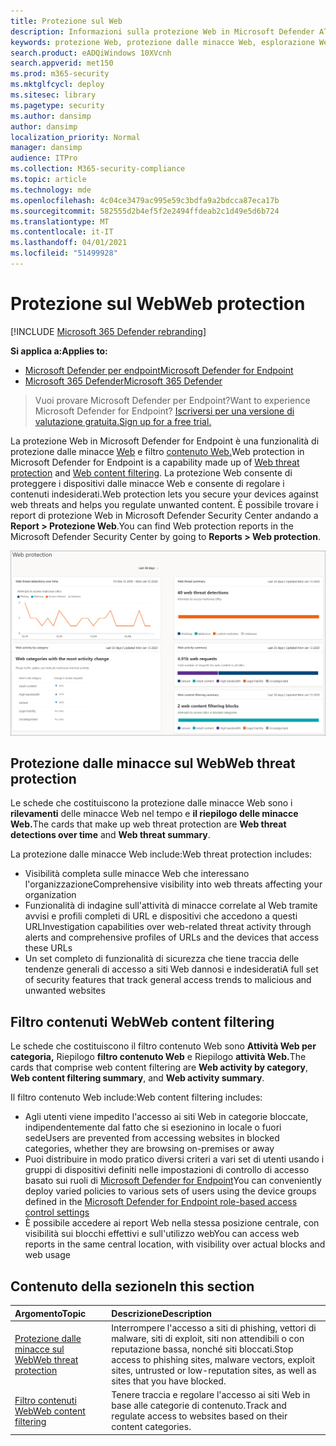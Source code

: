 ```yaml
---
title: Protezione sul Web
description: Informazioni sulla protezione Web in Microsoft Defender ATP e su come può proteggere l'organizzazione
keywords: protezione Web, protezione dalle minacce Web, esplorazione Web, sicurezza, phishing, malware, exploit, siti Web, protezione di rete, Edge, Internet Explorer, Chrome, Firefox, browser Web, siti Web dannosi
search.product: eADQiWindows 10XVcnh
search.appverid: met150
ms.prod: m365-security
ms.mktglfcycl: deploy
ms.sitesec: library
ms.pagetype: security
ms.author: dansimp
author: dansimp
localization_priority: Normal
manager: dansimp
audience: ITPro
ms.collection: M365-security-compliance
ms.topic: article
ms.technology: mde
ms.openlocfilehash: 4c04ce3479ac995e59c3bdfa9a2bdcca87eca17b
ms.sourcegitcommit: 582555d2b4ef5f2e2494ffdeab2c1d49e5d6b724
ms.translationtype: MT
ms.contentlocale: it-IT
ms.lasthandoff: 04/01/2021
ms.locfileid: "51499928"
---
```

# <a name="web-protection"></a><span data-ttu-id="1be55-104">Protezione sul Web</span><span class="sxs-lookup"><span data-stu-id="1be55-104">Web protection</span></span>

[!INCLUDE [Microsoft 365 Defender rebranding](../../includes/microsoft-defender.md)]

<span data-ttu-id="1be55-105">**Si applica a:**</span><span class="sxs-lookup"><span data-stu-id="1be55-105">**Applies to:**</span></span>
- [<span data-ttu-id="1be55-106">Microsoft Defender per endpoint</span><span class="sxs-lookup"><span data-stu-id="1be55-106">Microsoft Defender for Endpoint</span></span>](https://go.microsoft.com/fwlink/p/?linkid=2154037)
- [<span data-ttu-id="1be55-107">Microsoft 365 Defender</span><span class="sxs-lookup"><span data-stu-id="1be55-107">Microsoft 365 Defender</span></span>](https://go.microsoft.com/fwlink/?linkid=2118804)


><span data-ttu-id="1be55-108">Vuoi provare Microsoft Defender per Endpoint?</span><span class="sxs-lookup"><span data-stu-id="1be55-108">Want to experience Microsoft Defender for Endpoint?</span></span> [<span data-ttu-id="1be55-109">Iscriversi per una versione di valutazione gratuita.</span><span class="sxs-lookup"><span data-stu-id="1be55-109">Sign up for a free trial.</span></span>](https://www.microsoft.com/microsoft-365/windows/microsoft-defender-atp?ocid=docs-wdatp-main-abovefoldlink&rtc=1)

<span data-ttu-id="1be55-110">La protezione Web in Microsoft Defender for Endpoint è una funzionalità di protezione dalle minacce [Web](web-threat-protection.md) e filtro [contenuto Web.](web-content-filtering.md)</span><span class="sxs-lookup"><span data-stu-id="1be55-110">Web protection in Microsoft Defender for Endpoint is a capability made up of [Web threat protection](web-threat-protection.md) and [Web content filtering](web-content-filtering.md).</span></span> <span data-ttu-id="1be55-111">La protezione Web consente di proteggere i dispositivi dalle minacce Web e consente di regolare i contenuti indesiderati.</span><span class="sxs-lookup"><span data-stu-id="1be55-111">Web protection lets you secure your devices against web threats and helps you regulate unwanted content.</span></span> <span data-ttu-id="1be55-112">È possibile trovare i report di protezione Web in Microsoft Defender Security Center andando a **Report > Protezione Web**.</span><span class="sxs-lookup"><span data-stu-id="1be55-112">You can find Web protection reports in the Microsoft Defender Security Center by going to **Reports > Web protection**.</span></span>

![Immagine di tutte le schede di protezione Web](images/web-protection.png)

## <a name="web-threat-protection"></a><span data-ttu-id="1be55-114">Protezione dalle minacce sul Web</span><span class="sxs-lookup"><span data-stu-id="1be55-114">Web threat protection</span></span>

<span data-ttu-id="1be55-115">Le schede che costituiscono la protezione dalle minacce Web sono i **rilevamenti** delle minacce Web nel tempo e **il riepilogo delle minacce Web.**</span><span class="sxs-lookup"><span data-stu-id="1be55-115">The cards that make up web threat protection are **Web threat detections over time** and **Web threat summary**.</span></span>

<span data-ttu-id="1be55-116">La protezione dalle minacce Web include:</span><span class="sxs-lookup"><span data-stu-id="1be55-116">Web threat protection includes:</span></span>
- <span data-ttu-id="1be55-117">Visibilità completa sulle minacce Web che interessano l'organizzazione</span><span class="sxs-lookup"><span data-stu-id="1be55-117">Comprehensive visibility into web threats affecting your organization</span></span>
- <span data-ttu-id="1be55-118">Funzionalità di indagine sull'attività di minacce correlate al Web tramite avvisi e profili completi di URL e dispositivi che accedono a questi URL</span><span class="sxs-lookup"><span data-stu-id="1be55-118">Investigation capabilities over web-related threat activity through alerts and comprehensive profiles of URLs and the devices that access these URLs</span></span>
- <span data-ttu-id="1be55-119">Un set completo di funzionalità di sicurezza che tiene traccia delle tendenze generali di accesso a siti Web dannosi e indesiderati</span><span class="sxs-lookup"><span data-stu-id="1be55-119">A full set of security features that track general access trends to malicious and unwanted websites</span></span>

## <a name="web-content-filtering"></a><span data-ttu-id="1be55-120">Filtro contenuti Web</span><span class="sxs-lookup"><span data-stu-id="1be55-120">Web content filtering</span></span>

<span data-ttu-id="1be55-121">Le schede che costituiscono il filtro contenuto Web sono **Attività Web per categoria,** Riepilogo **filtro contenuto Web** e Riepilogo **attività Web.**</span><span class="sxs-lookup"><span data-stu-id="1be55-121">The cards that comprise web content filtering are **Web activity by category**, **Web content filtering summary**, and **Web activity summary**.</span></span>

<span data-ttu-id="1be55-122">Il filtro contenuto Web include:</span><span class="sxs-lookup"><span data-stu-id="1be55-122">Web content filtering includes:</span></span>
- <span data-ttu-id="1be55-123">Agli utenti viene impedito l'accesso ai siti Web in categorie bloccate, indipendentemente dal fatto che si esezionino in locale o fuori sede</span><span class="sxs-lookup"><span data-stu-id="1be55-123">Users are prevented from accessing websites in blocked categories, whether they are browsing on-premises or away</span></span>
- <span data-ttu-id="1be55-124">Puoi distribuire in modo pratico diversi criteri a vari set di utenti usando i gruppi di dispositivi definiti nelle impostazioni di controllo di accesso basato sui ruoli di [Microsoft Defender for Endpoint](https://docs.microsoft.com/microsoft-365/security/defender-endpoint/rbac)</span><span class="sxs-lookup"><span data-stu-id="1be55-124">You can conveniently deploy varied policies to various sets of users using the device groups defined in the [Microsoft Defender for Endpoint role-based access control settings](https://docs.microsoft.com/microsoft-365/security/defender-endpoint/rbac)</span></span>
- <span data-ttu-id="1be55-125">È possibile accedere ai report Web nella stessa posizione centrale, con visibilità sui blocchi effettivi e sull'utilizzo web</span><span class="sxs-lookup"><span data-stu-id="1be55-125">You can access web reports in the same central location, with visibility over actual blocks and web usage</span></span>

## <a name="in-this-section"></a><span data-ttu-id="1be55-126">Contenuto della sezione</span><span class="sxs-lookup"><span data-stu-id="1be55-126">In this section</span></span>

<span data-ttu-id="1be55-127">Argomento</span><span class="sxs-lookup"><span data-stu-id="1be55-127">Topic</span></span> | <span data-ttu-id="1be55-128">Descrizione</span><span class="sxs-lookup"><span data-stu-id="1be55-128">Description</span></span>
:---|:---
[<span data-ttu-id="1be55-129">Protezione dalle minacce sul Web</span><span class="sxs-lookup"><span data-stu-id="1be55-129">Web threat protection</span></span>](web-threat-protection.md) | <span data-ttu-id="1be55-130">Interrompere l'accesso a siti di phishing, vettori di malware, siti di exploit, siti non attendibili o con reputazione bassa, nonché siti bloccati.</span><span class="sxs-lookup"><span data-stu-id="1be55-130">Stop access to phishing sites, malware vectors, exploit sites, untrusted or low-reputation sites, as well as sites that you have blocked.</span></span>
[<span data-ttu-id="1be55-131">Filtro contenuti Web</span><span class="sxs-lookup"><span data-stu-id="1be55-131">Web content filtering</span></span>](web-content-filtering.md) | <span data-ttu-id="1be55-132">Tenere traccia e regolare l'accesso ai siti Web in base alle categorie di contenuto.</span><span class="sxs-lookup"><span data-stu-id="1be55-132">Track and regulate access to websites based on their content categories.</span></span>
